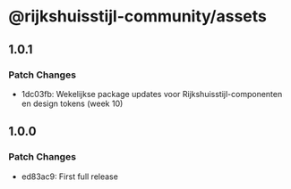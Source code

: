 # @rijkshuisstijl-community/assets

## 1.0.1

### Patch Changes

- 1dc03fb: Wekelijkse package updates voor Rijkshuisstijl-componenten en design tokens (week 10)

## 1.0.0

### Patch Changes

- ed83ac9: First full release
